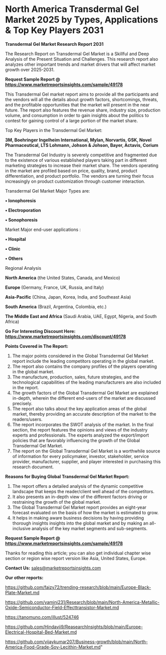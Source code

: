 # North America Transdermal Gel Market 2025 by Types, Applications & Top Key Players 2031

<strong>Transdermal Gel Market Research Report 2031</strong>

The Research Report on Transdermal Gel Market is a Skillful and Deep Analysis of the Present Situation and Challenges. This research report also analyzes other important trends and market drivers that will affect market growth over 2025-2031.

<strong>Request Sample Report @ <a href=https://www.marketreportsinsights.com/sample/49178>https://www.marketreportsinsights.com/sample/49178</a></strong>

This Transdermal Gel market report aims to provide all the participants and the vendors will all the details about growth factors, shortcomings, threats, and the profitable opportunities that the market will present in the near future. The report also features the revenue share, industry size, production volume, and consumption in order to gain insights about the politics to contest for gaining control of a large portion of the market share.

Top Key Players in the Transdermal Gel Market:

<strong>3M, Boehringer Ingelheim International, Mylan, Norvartis, GSK, Novel Pharmaceutical, LTS Lohmann, Johson & Johson, Bayer, Actavis, Corium</strong>

The Transdermal Gel Industry is severely competitive and fragmented due to the existence of various established players taking part in different marketing strategies to increase their market share. The vendors operating in the market are profiled based on price, quality, brand, product differentiation, and product portfolio. The vendors are turning their focus increasingly on product customization through customer interaction.

Transdermal Gel Market Major Types are:

<strong>•  Ionophoresis

•  Electroporation

•  Sonophoresis</strong>

Market Major end-user applications :

<strong>•  Hospital

•  Clinic

•  Others</strong>

Regional Analysis

</u><strong><b>North America</b></strong> (the United States, Canada, and Mexico)

<strong><b>Europe </b></strong>(Germany, France, UK, Russia, and Italy)

<strong><b>Asia-Pacific</b></strong> (China, Japan, Korea, India, and Southeast Asia)

<strong><b>South America</b></strong> (Brazil, Argentina, Colombia, etc.)

<strong><b>The Middle East and Africa</b></strong> (Saudi Arabia, UAE, Egypt, Nigeria, and South Africa)

<strong>Go For Interesting Discount Here: <a href=https://www.marketreportsinsights.com/discount/49178>https://www.marketreportsinsights.com/discount/49178</a></strong>

<strong>Points Covered in The Report:</strong>
<ol>
  <li>The major points considered in the Global Transdermal Gel Market report include the leading competitors operating in the global market.</li>
  <li>The report also contains the company profiles of the players operating in the global market.</li>
  <li>The manufacture, production, sales, future strategies, and the technological capabilities of the leading manufacturers are also included in the report.</li>
  <li>The growth factors of the Global Transdermal Gel Market are explained in-depth, wherein the different end-users of the market are discussed precisely.</li>
  <li>The report also talks about the key application areas of the global market, thereby providing an accurate description of the market to the readers/users.</li>
  <li>The report incorporates the SWOT analysis of the market. In the final section, the report features the opinions and views of the industry experts and professionals. The experts analyzed the export/import policies that are favorably influencing the growth of the Global Transdermal Gel Market.</li>
  <li>The report on the Global Transdermal Gel Market is a worthwhile source of information for every policymaker, investor, stakeholder, service provider, manufacturer, supplier, and player interested in purchasing this research document.</li>
</ol>
<strong>Reasons for Buying Global Transdermal Gel Market Report:</strong>

<ol>
  <li>The report offers a detailed analysis of the dynamic competitive landscape that keeps the reader/client well ahead of the competitors.</li>
  <li>It also presents an in-depth view of the different factors driving or restraining the growth of the global market.</li>
  <li>The Global Transdermal Gel Market report provides an eight-year forecast evaluated on the basis of how the market is estimated to grow.</li>
  <li>It helps in making aware business decisions by having providing thorough insights insights into the global market and by making an all-inclusive analysis of the key market segments and sub-segments.</li>
</ol>
<strong>Request Sample Report @ <a href=https://www.marketreportsinsights.com/sample/49178>https://www.marketreportsinsights.com/sample/49178</a></strong>


Thanks for reading this article; you can also get individual chapter wise section or region wise report version like Asia, United States, Europe.

<strong>Contact Us:</strong>
sales@marketreportsinsights.com

<strong>Our other reports:</strong>

<a href=https://github.com/faizy72/trending-research/blob/main/Europe-Black-Plate-Market.md>https://github.com/faizy72/trending-research/blob/main/Europe-Black-Plate-Market.md</a>

<a href=https://github.com/yamini231/Research/blob/main/North-America-Metallic-Oxide-Semiconductor-Field-Effecttransistor-Market.md>https://github.com/yamini231/Research/blob/main/North-America-Metallic-Oxide-Semiconductor-Field-Effecttransistor-Market.md</a>

<a href=https://tanomuno.com/illust/524746>https://tanomuno.com/illust/524746</a>

<a href=https://github.com/Hindavii9/ReasearchInsights/blob/main/Europe-Electrical-Hospital-Bed-Market.md>https://github.com/Hindavii9/ReasearchInsights/blob/main/Europe-Electrical-Hospital-Bed-Market.md</a>

<a href=https://github.com/vijaykumar207/Business-growth/blob/main/North-America-Food-Grade-Soy-Lecithin-Market.md>https://github.com/vijaykumar207/Business-growth/blob/main/North-America-Food-Grade-Soy-Lecithin-Market.md</a>"
